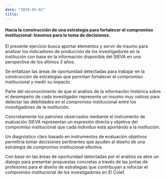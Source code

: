 ```yaml
---
date: "2019-03-02"
title: 
---
```




#### Hacia la construcción de una estrategia para fortalecer el compromiso institucional: Insumos para la toma de decisiones.

<p align="justify">

El presente ejercicio busca aportar elementos y servir de insumo para analizar los indicadores de producción de los investigadores en la institución con base en la información disponible del SIEVA en una perspectiva  de los últimos 3 años.
</p>


<p align="justify">

Se enfatizan las áreas de oportunidad detectadas para trabajar en la construcción de estrategias que permitan fortalecer el compromiso institucional y medir su impacto.

</p>



<p align="justify">

Parte del reconocimiento de que el análisis de la información histórica sobre el desempeño de cada investigador representa un insumo muy valioso para detectar las debilidades en el compromiso institucional entre los investigadores de la institución.

</p>


<p align="justify">

Concretamente los patrones observados mediante el instrumento de evaluación SIEVA representan un expresión directa y objetiva del compromiso institucional que cada individuo está aportando a la institución.
</p>



<p align="justify">

Un diagnóstico claro basado en instrumentos de evaluación objetivos permitiría tomar decisiones pertinentes que ayuden al diseño de una estrategia de compromiso institucional efectiva.
</p>



<p align="justify">

Con base en las áreas de oportunidad detectadas por el  análisis se abre un dialogo para presentar propuestas concretas a través de las juntas de profesores para el diseño de estrategias que contribuyan a reforzar el compromiso institucional de los investigadores en El Colef.
</p>

